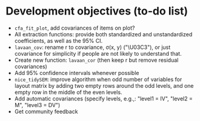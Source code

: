 # Development objectives (to-do list)

- `cfa_fit_plot`, add covariances of items on plot?
- All extraction functions: provide both standardized and unstandardized coefficients, as well as the 95% CI.
- `lavaan_cov`: rename r to covariance, σ(x, y) ("\U03C3"), or just covariance for simplicity if people are not likely to understand that.
- Create new function: `lavaan_cor` (then keep r but remove residual covariances)
- Add 95% confidence intervals whenever possible
- `nice_tidySEM`: improve algorithm when odd number of variables for layout matrix by adding two empty rows around the odd levels, and one empty row in the middle of the even levels.
- Add automatic covariances (specify levels, e.g.,: "level1 = IV", "level2 = M", "level3 = DV")
- Get community feedback
